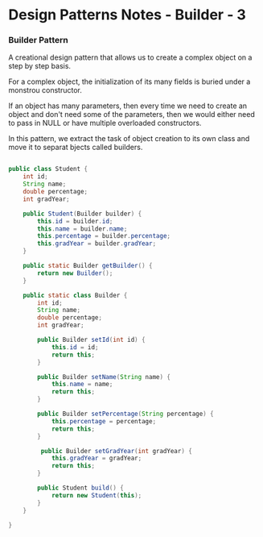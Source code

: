 # Design Patterns Notes - Builder - 3

### Builder Pattern

A creational design pattern that allows us to create a complex object on a step by step basis.

For a complex object, the initialization of its many fields is buried under a monstrou constructor.

If an object has many parameters, then every time we need to create an object and don't need some of the parameters, then we would either need to pass in NULL or have multiple overloaded constructors.

In this pattern, we extract the task of object creation to its own class and move it to separat bjects called builders.

```java

public class Student {
    int id;
    String name;
    double percentage;
    int gradYear;

    public Student(Builder builder) {
        this.id = builder.id;
        this.name = builder.name;
        this.percentage = builder.percentage;
        this.gradYear = builder.gradYear;
    }

    public static Builder getBuilder() {
        return new Builder();
    }

    public static class Builder {
        int id;
        String name;
        double percentage;
        int gradYear;

        public Builder setId(int id) {
            this.id = id;
            return this;
        }

        public Builder setName(String name) {
            this.name = name;
            return this;
        }

        public Builder setPercentage(String percentage) {
            this.percentage = percentage;
            return this;
        }

         public Builder setGradYear(int gradYear) {
            this.gradYear = gradYear;
            return this;
        }

        public Student build() {
            return new Student(this);
        }
    }

}

```
